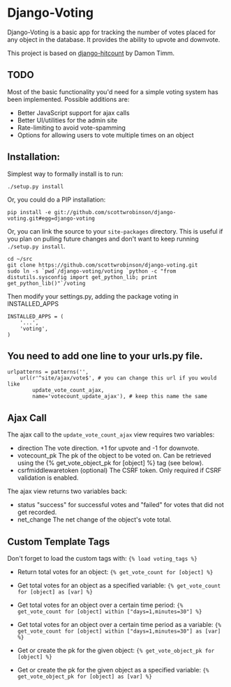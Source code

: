 Django-Voting
=============

Django-Voting is a basic app for tracking the number of votes placed for
any object in the database. It provides the ability to upvote and downvote.

This project is based on [django-hitcount][1] by Damon Timm.

TODO
----

Most of the basic functionality you'd need for a simple voting system has
been implemented. Possible additions are:

- Better JavaScript support for ajax calls
- Better UI/utilities for the admin site
- Rate-limiting to avoid vote-spamming
- Options for allowing users to vote multiple times on an object

Installation:
-------------

Simplest way to formally install is to run:

    ./setup.py install

Or, you could do a PIP installation:

    pip install -e git://github.com/scottwrobinson/django-voting.git#egg=django-voting

Or, you can link the source to your `site-packages` directory.  This is useful
if you plan on pulling future changes and don't want to keep running
`./setup.py install`.

    cd ~/src
    git clone https://github.com/scottwrobinson/django-voting.git
    sudo ln -s `pwd`/django-voting/voting `python -c "from distutils.sysconfig import get_python_lib; print get_python_lib()"`/voting


Then modify your settings.py, adding the package voting in INSTALLED_APPS

    INSTALLED_APPS = (
        '...',
        'voting',
    )


You need to add one line to your urls.py file.
----------------------------------------------
    urlpatterns = patterns('',
        url(r'^site/ajax/vote$', # you can change this url if you would like
            update_vote_count_ajax,
            name='votecount_update_ajax'), # keep this name the same


Ajax Call
---------
The ajax call to the `update_vote_count_ajax` view requires two variables:

- direction
  The vote direction. +1 for upvote and -1 for downvote.
- votecount_pk
  The pk of the object to be voted on. Can be retrieved using the {% get_vote_object_pk for [object] %} tag (see below).
- csrfmiddlewaretoken (optional)
  The CSRF token. Only required if CSRF validation is enabled.
  
The ajax view returns two variables back:

- status
  "success" for successful votes and "failed" for votes that did not get recorded.
- net_change
  The net change of the object's vote total.

Custom Template Tags
--------------------
Don't forget to load the custom tags with: `{% load voting_tags %}`

- Return total votes for an object:
  `{% get_vote_count for [object] %}`
 
- Get total votes for an object as a specified variable:
  `{% get_vote_count for [object] as [var] %}`
 
- Get total votes for an object over a certain time period:
  `{% get_vote_count for [object] within ["days=1,minutes=30"] %}`
 
- Get total votes for an object over a certain time period as a variable:
  `{% get_vote_count for [object] within ["days=1,minutes=30"] as [var] %}`
  
- Get or create the pk for the given object:
  `{% get_vote_object_pk for [object] %}`
  
- Get or create the pk for the given object as a specified variable:
  `{% get_vote_object_pk for [object] as [var] %}`
  
[1]:https://github.com/thornomad/django-hitcount